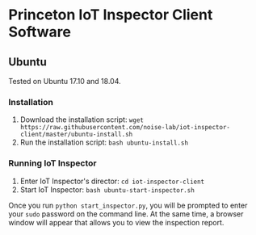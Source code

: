 # Princeton IoT Inspector Client Software

## Ubuntu

Tested on Ubuntu 17.10 and 18.04.

### Installation

1. Download the installation script: `wget https://raw.githubusercontent.com/noise-lab/iot-inspector-client/master/ubuntu-install.sh`
2. Run the installation script: `bash ubuntu-install.sh`

### Running IoT Inspector

1. Enter IoT Inspector's director: `cd iot-inspector-client`
2. Start IoT Inspector: `bash ubuntu-start-inspector.sh`

Once you run `python start_inspector.py`, you will be prompted to enter your `sudo` password on the command line. At the same time, a browser window will appear that allows you to view the inspection report.
